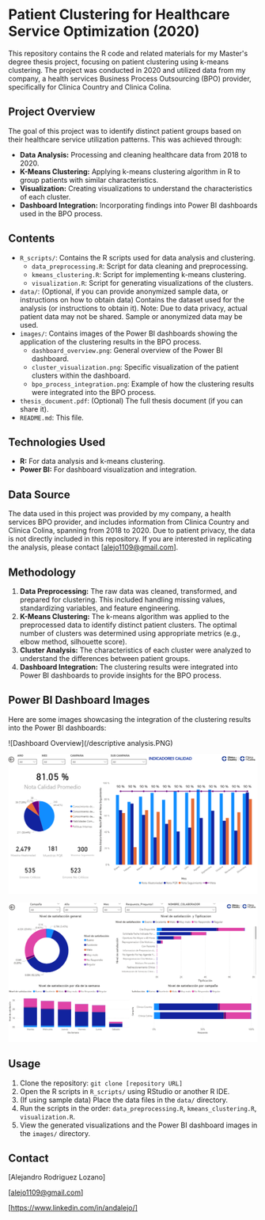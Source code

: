 # Patient Clustering for Healthcare Service Optimization (2020)

This repository contains the R code and related materials for my Master's degree thesis project, focusing on patient clustering using k-means clustering. The project was conducted in 2020 and utilized data from my company, a health services Business Process Outsourcing (BPO) provider, specifically for Clinica Country and Clinica Colina.

## Project Overview

The goal of this project was to identify distinct patient groups based on their healthcare service utilization patterns. This was achieved through:

* **Data Analysis:** Processing and cleaning healthcare data from 2018 to 2020.
* **K-Means Clustering:** Applying k-means clustering algorithm in R to group patients with similar characteristics.
* **Visualization:** Creating visualizations to understand the characteristics of each cluster.
* **Dashboard Integration:** Incorporating findings into Power BI dashboards used in the BPO process.

## Contents

* `R_scripts/`: Contains the R scripts used for data analysis and clustering.
    * `data_preprocessing.R`: Script for data cleaning and preprocessing.
    * `kmeans_clustering.R`: Script for implementing k-means clustering.
    * `visualization.R`: Script for generating visualizations of the clusters.
* `data/`: (Optional, if you can provide anonymized sample data, or instructions on how to obtain data) Contains the dataset used for the analysis (or instructions to obtain it). Note: Due to data privacy, actual patient data may not be shared. Sample or anonymized data may be used.
* `images/`: Contains images of the Power BI dashboards showing the application of the clustering results in the BPO process.
    * `dashboard_overview.png`: General overview of the Power BI dashboard.
    * `cluster_visualization.png`: Specific visualization of the patient clusters within the dashboard.
    * `bpo_process_integration.png`: Example of how the clustering results were integrated into the BPO process.
* `thesis_document.pdf`: (Optional) The full thesis document (if you can share it).
* `README.md`: This file.

## Technologies Used

* **R:** For data analysis and k-means clustering.
* **Power BI:** For dashboard visualization and integration.

## Data Source

The data used in this project was provided by my company, a health services BPO provider, and includes information from Clinica Country and Clinica Colina, spanning from 2018 to 2020. Due to patient privacy, the data is not directly included in this repository. If you are interested in replicating the analysis, please contact [alejo1109@gmail.com].

## Methodology

1.  **Data Preprocessing:** The raw data was cleaned, transformed, and prepared for clustering. This included handling missing values, standardizing variables, and feature engineering.
2.  **K-Means Clustering:** The k-means algorithm was applied to the preprocessed data to identify distinct patient clusters. The optimal number of clusters was determined using appropriate metrics (e.g., elbow method, silhouette score).
3.  **Cluster Analysis:** The characteristics of each cluster were analyzed to understand the differences between patient groups.
4.  **Dashboard Integration:** The clustering results were integrated into Power BI dashboards to provide insights for the BPO process.

## Power BI Dashboard Images

Here are some images showcasing the integration of the clustering results into the Power BI dashboards:

![Dashboard Overview](/descriptive analysis.PNG)

![Cluster Visualization](/calidad.PNG)

![BPO Process Integration](/satisfaccion2.PNG)

## Usage

1.  Clone the repository: `git clone [repository URL]`
2.  Open the R scripts in `R_scripts/` using RStudio or another R IDE.
3.  (If using sample data) Place the data files in the `data/` directory.
4.  Run the scripts in the order: `data_preprocessing.R`, `kmeans_clustering.R`, `visualization.R`.
5.  View the generated visualizations and the Power BI dashboard images in the `images/` directory.

## Contact

[Alejandro Rodriguez Lozano]

[alejo1109@gmail.com]

[https://www.linkedin.com/in/andalejo/]
